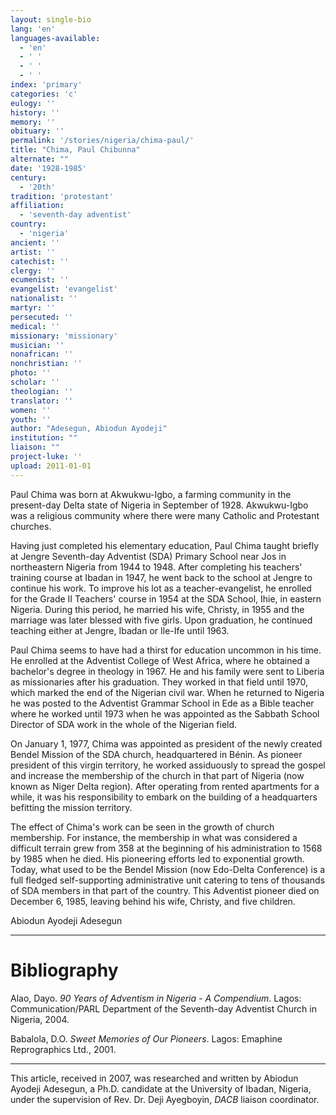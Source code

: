 ```yaml
---
layout: single-bio
lang: 'en'
languages-available:
  - 'en'
  - ' '
  - ' '
  - ' '
index: 'primary'
categories: 'c'
eulogy: ''
history: ''
memory: ''
obituary: ''
permalink: '/stories/nigeria/chima-paul/'
title: "Chima, Paul Chibunna"
alternate: ""
date: '1928-1985'
century:
  - '20th'
tradition: 'protestant'
affiliation:
  - 'seventh-day adventist'
country:
  - 'nigeria'
ancient: ''
artist: ''
catechist: ''
clergy: ''
ecumenist: ''
evangelist: 'evangelist'
nationalist: ''
martyr: ''
persecuted: ''
medical: ''
missionary: 'missionary'
musician: ''
nonafrican: ''
nonchristian: ''
photo: ''
scholar: ''
theologian: ''
translator: ''
women: ''
youth: ''
author: "Adesegun, Abiodun Ayodeji"
institution: ""
liaison: ""
project-luke: ''
upload: 2011-01-01
---
```




Paul Chima was born at Akwukwu-Igbo, a farming community in the present-day Delta state of Nigeria in September of 1928. Akwukwu-Igbo was a religious community where there were many Catholic and Protestant churches.

Having just completed his elementary education, Paul Chima taught briefly at Jengre Seventh-day Adventist (SDA) Primary School near Jos in northeastern Nigeria from 1944 to 1948. After completing his teachers' training course at Ibadan in 1947, he went back to the school at Jengre to continue his work. To improve his lot as a teacher-evangelist, he enrolled for the Grade II Teachers' course in 1954 at the SDA School, Ihie, in eastern Nigeria. During this period, he married his wife, Christy, in 1955 and the marriage was later blessed with five girls. Upon graduation, he continued teaching either at Jengre, Ibadan or Ile-Ife until 1963.

Paul Chima seems to have had a thirst for education uncommon in his time. He enrolled at the Adventist College of West Africa, where he obtained a bachelor's degree in theology in 1967. He and his family were sent to Liberia as missionaries after his graduation. They worked in that field until 1970, which marked the end of the Nigerian civil war. When he returned to Nigeria he was posted to the Adventist Grammar School in Ede as a Bible teacher where he worked until 1973 when he was appointed as the Sabbath School Director of SDA work in the whole of the Nigerian field.

On January 1, 1977, Chima was appointed as president of the newly created Bendel Mission of the SDA church, headquartered in Bénin. As pioneer president of this virgin territory, he worked assiduously to spread the gospel and increase the membership of the church in that part of Nigeria (now known as Niger Delta region). After operating from rented apartments for a while, it was his responsibility to embark on the building of a headquarters befitting the mission territory.

The effect of Chima's work can be seen in the growth of church membership. For instance, the membership in what was considered a difficult terrain grew from 358 at the beginning of his administration to 1568 by 1985 when he died. His pioneering efforts led to exponential growth. Today, what used to be the Bendel Mission (now Edo-Delta Conference) is a full fledged self-supporting administrative unit catering to tens of thousands of SDA members in that part of the country. This Adventist pioneer died on December 6, 1985, leaving behind his wife, Christy, and five children.

Abiodun Ayodeji Adesegun

---

# Bibliography

Alao, Dayo. *90 Years of Adventism in Nigeria - A Compendium*. Lagos: Communication/PARL Department of the Seventh-day Adventist Church in Nigeria, 2004.

Babalola, D.O. *Sweet Memories of Our Pioneers*. Lagos: Emaphine Reprographics Ltd., 2001.

---

This article, received in 2007, was researched and written by Abiodun Ayodeji Adesegun, a Ph.D. candidate at the University of Ibadan, Nigeria, under the supervision of Rev. Dr. Deji Ayegboyin, *DACB* liaison coordinator.
